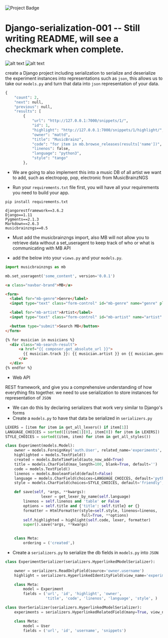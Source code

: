 <img src="https://ci.appveyor.com/api/projects/status/32r7s2skrgm9ubva?svg=true&passingText=master%20-%20OK" alt="Project Badge">




# Django-serialization-001 -- Still writing README, will see a checkmark when complete.

![alt text](https://ksr-ugc.imgix.net/assets/011/705/984/4ea78430d3ad7dc88106a7b973248ba7_original.jpg?w=460&fit=max&v=1463687041&auto=format&q=92&s=18c6f5574a0053aa1934f0845f4dd4bb) ![alt text](https://github.com/mattd429/Django-serialization-001/blob/master/static/img/Screen%20Shot%202017-12-01%20at%203.31.12%20PM.png)

create a Django project including serialization to serialize and deserialize the experiment instances into representations such as `json`, this allows us to take our `models.py` and turn that data into `json` representation of your data.

```python
{
    "count": 2,
    "next": null,
    "previous": null,
    "results": [
        {
            "url": "http://127.0.0.1:7000/snippets/1/",
            "id": 1,
            "highlight": "http://127.0.0.1:7000/snippets/1/highlight/",
            "owner": "mattd",
            "title": "MusicBrainz",
            "code": "for item in mb.browse_releases(results['name'])",
            "linenos": false,
            "language": "python3",
            "style": "tango"
        },
```

- We are going to also implement this into a music DB of all artist we want to add, such as electropop, pop, electronic from MusicBrainzNGS

- Run your `requirements.txt` file first, you will have all your requirements you need to build your app.

`pip install requirements.txt`

```
djangorestframework==3.6.2
Django==1.11
Pygments==2.1.3
Markdown==2.6.3
musicbrainzngs==0.5
```

- Must add the musicbrainzngs import, also MB will not allow you to retrieve data without a set_useragent to keep track of who or what is communicating with MB API

- add the below into your `views.py` and your `models.py`.

```python
import musicbrainzngs as mb 

mb.set_useragent('some_content', version='0.0.1')
```






```html
<a class="navbar-brand">MB</a>

<form>
  <label for="mb-genre">Genre</label>
  <input type="text" class="form-control" id="mb-genre" name="genre" placeholder="i.e. pop" />

  <label for="mb-artist">Artist</label>
  <input type="text" class="form-control" id="mb-artist" name="artist" placeholder="i.e. Maroon 5" />

  <button type="submit">Search MB</button>
</form>

{% for musician in musicians %}
  <div class="mb-search-result">
      <a href="{{ composer.get_absolute_url }}">
        {{ musician.track }}: {{ musician.artist }} on {{ musician.genre }}
      </a>
  </div>
{% endfor %}

```

- Web API 

REST framework, and give you a comprehensive understanding of how everything fits together. we need to use serialization to store instances for representation of `JSON`

- We can do this by declaring serializers that work very similar to Django's forms
- Create a `models.py` to have that data be serialized in `serializers.py`

```python
LEXERS = [item for item in get_all_lexers() if item[1]]
LANGUAGE_CHOICES = sorted([(item[1][0], item[0]) for item in LEXERS])
STYLE_CHOICES = sorted((item, item) for item in get_all_styles())

class Experiment(models.Model):
	owner = models.ForeignKey('auth.User', related_name='experiments', on_delete=models.CASCADE)
	highlighted = models.TextField()
	created = models.DateTimeField(auto_now_add=True)
	title = models.CharField(max_length=100, blank=True, default='')
	code = models.TextField()
	linenos = models.BooleanField(default=False)
	language = models.CharField(choices=LANGUAGE_CHOICES, default='python', max_length=100)
	style = models.CharField(choices=STYLE_CHOICES, default='friendly', max_length=100)

	def save(self, *args, **kwargs):
                lexer = get_lexer_by_name(self.language)
		linenos = self.linenos and 'table' or False
		options = self.title and {'title': self.title} or {}
		formatter = HtmlFormatter(style=self.style, linenos=linenos,
								  full=True, **options)
		self.highlighted = highlight(self.code, lexer, formatter)
		super().save(*args, **kwargs)

	
	class Meta:
		ordering = ('created',)
```
- Create a `serializers.py` to serialize the db fields in `models.py` into `JSON`

```python
class ExperimentSerializer(serializers.HyperlinkedModelSerializer):

	owner = serializers.ReadOnlyField(source='owner.username')
	highlight = serializers.HyperlinkedIdentityField(view_name='experiment-highlight', format='html')

	class Meta:
		model = Experiment
		fields = ('url', 'id', 'highlight', 'owner', 
				  'title', 'code', 'linenos', 'language', 'style', )

class UserSerializer(serializers.HyperlinkedModelSerializer):
	experiments = serializers.HyperlinkedRelatedField(many=True, view_name='experiment-detail', read_only=True)

	class Meta:
		model = User
		fields = ('url', 'id', 'username', 'snippets')
```
